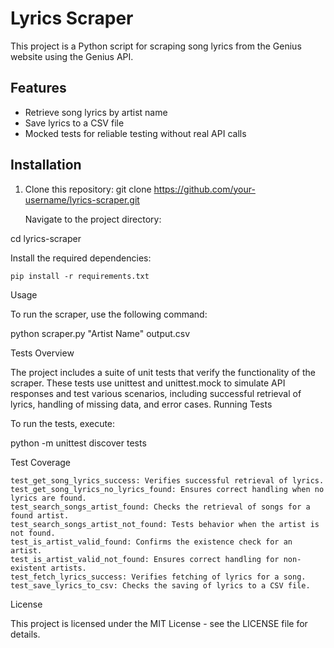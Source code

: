 # Lyrics Scraper

This project is a Python script for scraping song lyrics from the Genius website using the Genius API.

## Features

- Retrieve song lyrics by artist name
- Save lyrics to a CSV file
- Mocked tests for reliable testing without real API calls

## Installation

1. Clone this repository:
   git clone https://github.com/your-username/lyrics-scraper.git

    Navigate to the project directory:


cd lyrics-scraper

Install the required dependencies:


    pip install -r requirements.txt

Usage

To run the scraper, use the following command:



python scraper.py "Artist Name" output.csv

Tests
Overview

The project includes a suite of unit tests that verify the functionality of the scraper. These tests use unittest and unittest.mock to simulate API responses and test various scenarios, including successful retrieval of lyrics, handling of missing data, and error cases.
Running Tests

To run the tests, execute:

python -m unittest discover tests

Test Coverage

    test_get_song_lyrics_success: Verifies successful retrieval of lyrics.
    test_get_song_lyrics_no_lyrics_found: Ensures correct handling when no lyrics are found.
    test_search_songs_artist_found: Checks the retrieval of songs for a found artist.
    test_search_songs_artist_not_found: Tests behavior when the artist is not found.
    test_is_artist_valid_found: Confirms the existence check for an artist.
    test_is_artist_valid_not_found: Ensures correct handling for non-existent artists.
    test_fetch_lyrics_success: Verifies fetching of lyrics for a song.
    test_save_lyrics_to_csv: Checks the saving of lyrics to a CSV file.

License

This project is licensed under the MIT License - see the LICENSE file for details.
